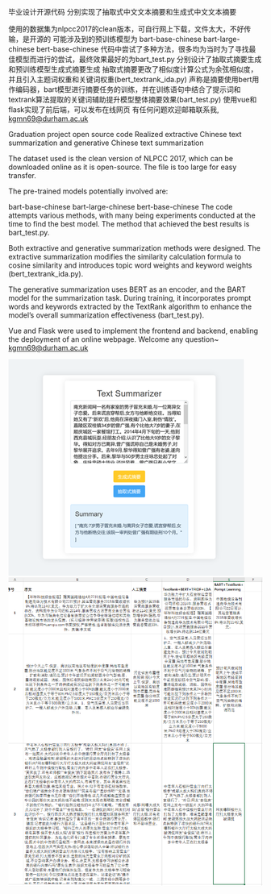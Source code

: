 毕业设计开源代码
分别实现了抽取式中文文本摘要和生成式中文文本摘要

使用的数据集为nlpcc2017的clean版本，可自行网上下载，文件太大，不好传输，是开源的
可能涉及到的预训练模型为
bart-base-chinese
bart-large-chinese
bert-base-chinese
代码中尝试了多种方法，很多均为当时为了寻找最佳模型而进行的尝试，最终效果最好的为bart_test.py
分别设计了抽取式摘要生成和预训练模型生成式摘要生成
抽取式摘要更改了相似度计算公式为余弦相似度，并且引入主题词权重和关键词权重(bert_textrank_ida.py)
声称是摘要使用bert用作编码器，bart模型进行摘要任务的训练，并在训练语句中结合了提示词和textrank算法提取的关键词辅助提升模型整体摘要效果(bart_test.py)
使用vue和flask实现了前后端，可以发布在线网页
有任何问题欢迎邮箱联系我, kgmn69@durham.ac.uk

Graduation project open source code
Realized extractive Chinese text summarization and generative Chinese text summarization

The dataset used is the clean version of NLPCC 2017, which can be downloaded online as it is open-source. The file is too large for easy transfer.

The pre-trained models potentially involved are:

bart-base-chinese
bart-large-chinese
bert-base-chinese
The code attempts various methods, with many being experiments conducted at the time to find the best model. The method that achieved the best results is bart_test.py.

Both extractive and generative summarization methods were designed. The extractive summarization modifies the similarity calculation formula to cosine similarity and introduces topic word weights and keyword weights (bert_textrank_ida.py).

The generative summarization uses BERT as an encoder, and the BART model for the summarization task. During training, it incorporates prompt words and keywords extracted by the TextRank algorithm to enhance the model’s overall summarization effectiveness (bart_test.py).

Vue and Flask were used to implement the frontend and backend, enabling the deployment of an online webpage.
Welcome any question~ kgmn69@durham.ac.uk



![Project Screenshot](show_web.png)
![Project Screenshot](examples.png)
